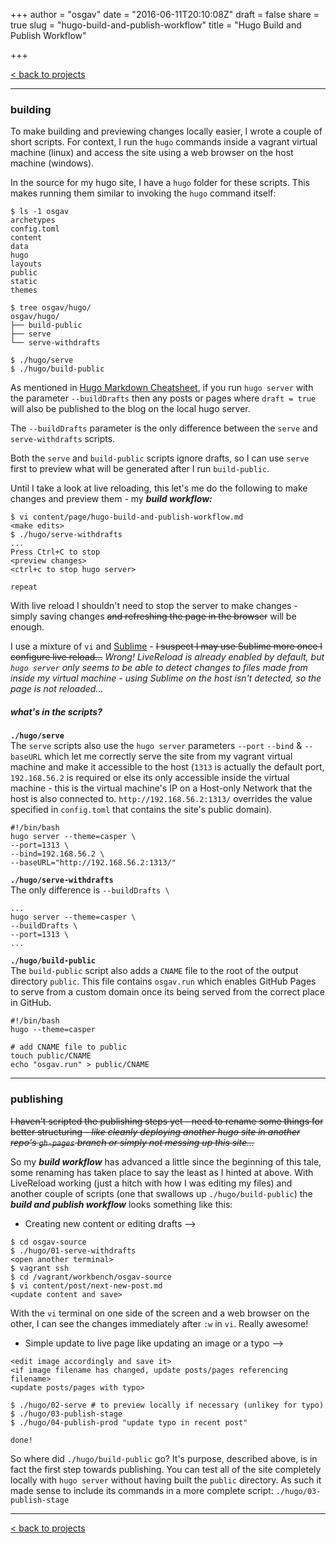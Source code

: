 +++
author = "osgav"
date = "2016-06-11T20:10:08Z"
draft = false
share = true
slug = "hugo-build-and-publish-workflow"
title = "Hugo Build and Publish Workflow"

+++

[< back to projects](/page/projects)

---

### building

To make building and previewing changes locally easier, I wrote a couple of short scripts. For context, I run the `hugo` commands inside a vagrant virtual machine (linux) and access the site using a web browser on the host machine (windows).

In the source for my hugo site, I have a `hugo` folder for these scripts. This makes running them similar to invoking the `hugo` command itself:

```
$ ls -1 osgav
archetypes
config.toml
content
data
hugo
layouts
public
static
themes

$ tree osgav/hugo/
osgav/hugo/
├── build-public
├── serve
└── serve-withdrafts

$ ./hugo/serve
$ ./hugo/build-public
```

As mentioned in [Hugo Markdown Cheatsheet](/page/hugo-markdown-cheatsheet), if you run `hugo server` with the parameter `--buildDrafts` then any posts or pages where `draft = true` will also be published to the blog on the local hugo server.

The `--buildDrafts` parameter is the only difference between the `serve` and `serve-withdrafts` scripts.

Both the `serve` and `build-public` scripts ignore drafts, so I can use `serve` first to preview what will be generated after I run `build-public`.

Until I take a look at live reloading, this let's me do the following to make changes and preview them - my ***build workflow:***

```
$ vi content/page/hugo-build-and-publish-workflow.md
<make edits>
$ ./hugo/serve-withdrafts
...
Press Ctrl+C to stop
<preview changes>
<ctrl+c to stop hugo server>

repeat
```
With live reload I shouldn't need to stop the server to make changes - simply saving changes <s>and refreshing the page in the browser</s> will be enough.

I use a mixture of `vi` and [Sublime](https://www.sublimetext.com/) - <s>I suspect I may use Sublime more once I configure live reload...</s> *Wrong! LiveReload is already enabled by default, but `hugo server` only seems to be able to detect changes to files made from inside my virtual machine - using Sublime on the host isn't detected, so the page is not reloaded...*

##### what's in the scripts?

**`./hugo/serve`**<br />
The `serve` scripts also use the `hugo server` parameters `--port` `--bind` & `--baseURL` which let me correctly serve the site from my vagrant virtual machine and make it accessible to the host (`1313` is actually the default port, `192.168.56.2` is required or else its only accessible inside the virtual machine - this is the virtual machine's IP on a Host-only Network that the host is also connected to. `http://192.168.56.2:1313/` overrides the value specified in `config.toml` that contains the site's public domain).

```
#!/bin/bash
hugo server --theme=casper \
--port=1313 \
--bind=192.168.56.2 \
--baseURL="http://192.168.56.2:1313/"
```

**`./hugo/serve-withdrafts`**<br />
The only difference is `--buildDrafts \`

```
...
hugo server --theme=casper \
--buildDrafts \
--port=1313 \
...
```

**`./hugo/build-public`**<br />
The `build-public` script also adds a `CNAME` file to the root of the output directory `public`. This file contains `osgav.run` which enables GitHub Pages to serve from a custom domain once its being served from the correct place in GitHub.

```
#!/bin/bash
hugo --theme=casper

# add CNAME file to public
touch public/CNAME
echo "osgav.run" > public/CNAME
```

---

### publishing

<s>I haven't scripted the publishing steps yet - need to rename some things for better structuring - *like cleanly deploying another hugo site in another repo's `gh-pages` branch or simply not messing up this site...*</s>

So my ***build workflow*** has advanced a little since the beginning of this tale, some renaming has taken place to say the least as I hinted at above. With LiveReload working (just a hitch with how I was editing my files) and another couple of scripts (one that swallows up `./hugo/build-public`) the ***build and publish workflow*** looks something like this:

- Creating new content or editing drafts -->

```
$ cd osgav-source
$ ./hugo/01-serve-withdrafts
<open another terminal>
$ vagrant ssh
$ cd /vagrant/workbench/osgav-source
$ vi content/post/next-new-post.md
<update content and save>
```
With the `vi` terminal on one side of the screen and a web browser on the other, I can see the changes immediately after `:w` in `vi`. Really awesome!


- Simple update to live page like updating an image or a typo -->

```
<edit image accordingly and save it>
<if image filename has changed, update posts/pages referencing filename>
<update posts/pages with typo>

$ ./hugo/02-serve # to preview locally if necessary (unlikey for typo)
$ ./hugo/03-publish-stage
$ ./hugo/04-publish-prod "update typo in recent post"

done!
```

So where did `./hugo/build-public` go? It's purpose, described above, is in fact the first step towards publishing. You can test all of the site completely locally with `hugo server` without having built the `public` directory. As such it made sense to include its commands in a more complete script: `./hugo/03-publish-stage`

 



---

[< back to projects](/page/projects)


